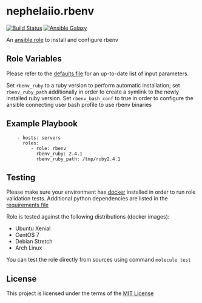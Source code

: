 # nephelaiio.rbenv

[![Build Status](https://travis-ci.org/nephelaiio/ansible-role-rbenv.svg?branch=master)](https://travis-ci.org/nephelaiio/ansible-role-rbenv)
[![Ansible Galaxy](http://img.shields.io/badge/ansible--galaxy-nephelaiio.rbenv-blue.svg)](https://galaxy.ansible.com/nephelaiio/rbenv/)

An [ansible role](https://galaxy.ansible.com/nephelaiio/rbenv) to install and configure rbenv

## Role Variables

Please refer to the [defaults file](/defaults/main.yml) for an up-to-date list of input parameters.

Set ```rbenv_ruby``` to a ruby version to perform automatic installation; set ```rbenv_ruby_path``` additionally in order to create a symlink to the newly installed ruby version.
Set ```rbenv_bash_conf``` to true in order to configure the ansible connecting user bash profile to use rbenv binaries


## Example Playbook

```
    - hosts: servers
      roles:
         - role: rbenv
           rbenv_ruby: 2.4.1
           rbenv_ruby_path: /tmp/ruby2.4.1
```

## Testing

Please make sure your environment has [docker](https://www.docker.com) installed in order to run role validation tests. Additional python dependencies are listed in the [requirements file](https://github.com/nephelaiio/ansible-role-requirements/blob/master/requirements.txt)

Role is tested against the following distributions (docker images):
  * Ubuntu Xenial
  * CentOS 7
  * Debian Stretch
  * Arch Linux

You can test the role directly from sources using command ` molecule test `

## License

This project is licensed under the terms of the [MIT License](/LICENSE)
